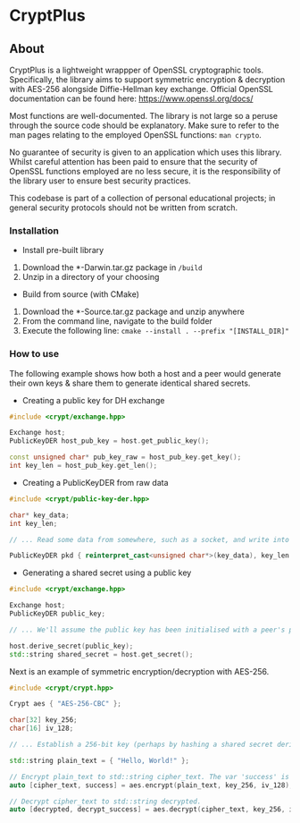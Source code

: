 # CryptPlus

## About

CryptPlus is a lightweight wrappper of OpenSSL cryptographic tools. Specifically, the library aims to support symmetric encryption & decryption with AES-256 alongside Diffie-Hellman key exchange. Official OpenSSL documentation can be found here: https://www.openssl.org/docs/

Most functions are well-documented. The library is not large so a peruse through the source code should be explanatory. Make sure to refer to the man pages relating to the employed OpenSSL functions: `man crypto`.

No guarantee of security is given to an application which uses this library. Whilst careful attention has been paid to ensure that the security of OpenSSL functions employed are no less secure, it is the responsibility of the library user to ensure best security practices.

This codebase is part of a collection of personal educational projects; in general security protocols should not be written from scratch.

### Installation

- Install pre-built library

1. Download the *-Darwin.tar.gz package in `/build`
2. Unzip in a directory of your choosing

- Build from source (with CMake)

1. Download the *-Source.tar.gz package and unzip anywhere
2. From the command line, navigate to the build folder
3. Execute the following line: `cmake --install . --prefix "[INSTALL_DIR]"`

### How to use

The following example shows how both a host and a peer would generate their own keys & share them to generate identical shared secrets.

- Creating a public key for DH exchange

```cpp
#include <crypt/exchange.hpp>

Exchange host;
PublicKeyDER host_pub_key = host.get_public_key();

const unsigned char* pub_key_raw = host_pub_key.get_key();
int key_len = host_pub_key.get_len();
```

- Creating a PublicKeyDER from raw data

```cpp
#include <crypt/public-key-der.hpp>

char* key_data;
int key_len;

// ... Read some data from somewhere, such as a socket, and write into the buffer. Set key length.

PublicKeyDER pkd { reinterpret_cast<unsigned char*>(key_data), key_len };
```

- Generating a shared secret using a public key

```cpp
#include <crypt/exchange.hpp>

Exchange host;
PublicKeyDER public_key;

// ... We'll assume the public key has been initialised with a peer's public key data.

host.derive_secret(public_key);
std::string shared_secret = host.get_secret();
```

Next is an example of symmetric encryption/decryption with AES-256.

```cpp
#include <crypt/crypt.hpp>

Crypt aes { "AES-256-CBC" };

char[32] key_256;
char[16] iv_128;

// ... Establish a 256-bit key (perhaps by hashing a shared secret derived with DH?) and a sufficiently entropic initialization vector.

std::string plain_text = { "Hello, World!" };

// Encrypt plain_text to std::string cipher_text. The var 'success' is a bool holding the success or failure of the operation.
auto [cipher_text, success] = aes.encrypt(plain_text, key_256, iv_128);

// Decrypt cipher_text to std::string decrypted.
auto [decrypted, decrypt_success] = aes.decrypt(cipher_text, key_256, iv_128);
```